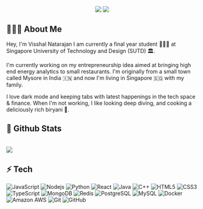 <p align="center">
<picture>
  <source media="(prefers-color-scheme: dark)" srcset="https://readme-typing-svg.demolab.com/?font=IBM+Plex+Sans&weight=700&size=30&pause=1000&color=000000&center=true&multiline=true&repeat=false&width=435&height=40&lines=Visshal+Natarajan+👋&color=FFFFFF" />
  <img src="https://readme-typing-svg.demolab.com/?font=IBM+Plex+Sans&weight=700&size=30&pause=1000&color=000000&center=true&multiline=true&repeat=false&width=435&height=40&lines=Visshal+Natarajan+👋&color=000000" />
</picture>
  <picture>
  <source media="(prefers-color-scheme: dark)" srcset="https://readme-typing-svg.demolab.com/?font=IBM+Plex+Sans&weight=300&size=25&duration=9000&pause=1000&color=000000&center=true&multiline=true&repeat=true&width=1000&height=70&lines=Entrepreneur+%7C+Student+%7C+Engineer&color=FFFFFF" />
  <img src="https://readme-typing-svg.demolab.com/?font=IBM+Plex+Sans&weight=300&size=25&duration=9000&pause=1000&color=000000&center=true&multiline=true&repeat=true&width=1000&height=70&lines=Entrepreneur+%7C+Student+%7C+Engineer&color=000000" />
</picture>
</p>

## 🧑🏽‍💻 About Me
Hey, I'm Visshal Natarajan  I am currently a final year student 👨🏽‍🎓 at Singapore University of Technology and Design (SUTD) 🏛️.

I'm currently working on my entrepreneurship idea aimed at bringing high end energy analytics to small restaurants. I'm originally from a small town called Mysore in India 🇮🇳 and now I'm living in Singapore 🇸🇬 with my family.

I love dark mode and keeping tabs with latest happenings in the tech space & finance. When I'm not working, I like looking deep diving, and cooking a deliciously rich biryani 🍛.

## 🚀 Github Stats
<br/>
<img align="center" src="https://github-readme-stats.vercel.app/api/top-langs/?username=Dr-Lazarus&layout=donut&theme=transparent&show_icons=true"/>
<!--
<details>
  <image align="center" src="https://github-readme-stats.vercel.app/api/wakatime/?username=Dr-Lazarus" />
</details>
-->
<br/>


 ## ⚡ Tech

![JavaScript](https://img.shields.io/badge/-JavaScript-black?style=flat-square&logo=javascript)
![Nodejs](https://img.shields.io/badge/-Nodejs-black?style=flat-square&logo=Node.js)
![Python](https://img.shields.io/badge/-Python-black?style=flat-square&logo=Python)
![React](https://img.shields.io/badge/-React-black?style=flat-square&logo=react)
![Java](https://img.shields.io/badge/-java-E34A86?style=flat-square&logo=java)
![C++](https://img.shields.io/badge/-C++-00599C?style=flat-square&logo=c)
![HTML5](https://img.shields.io/badge/-HTML5-E34F26?style=flat-square&logo=html5&logoColor=white)
![CSS3](https://img.shields.io/badge/-CSS3-1572B6?style=flat-square&logo=css3)
![TypeScript](https://img.shields.io/badge/-TypeScript-007ACC?style=flat-square&logo=typescript)
![MongoDB](https://img.shields.io/badge/-MongoDB-black?style=flat-square&logo=mongodb)
![Redis](https://img.shields.io/badge/-Redis-black?style=flat-square&logo=Redis)
![PostgreSQL](https://img.shields.io/badge/-PostgreSQL-336791?style=flat-square&logo=postgresql)
![MySQL](https://img.shields.io/badge/-MySQL-black?style=flat-square&logo=mysql)
![Docker](https://img.shields.io/badge/-Docker-black?style=flat-square&logo=docker)
![Amazon AWS](https://img.shields.io/badge/Amazon%20AWS-232F3E?style=flat-square&logo=amazon-aws)
![Git](https://img.shields.io/badge/-Git-black?style=flat-square&logo=git)
![GitHub](https://img.shields.io/badge/-GitHub-181717?style=flat-square&logo=github)

